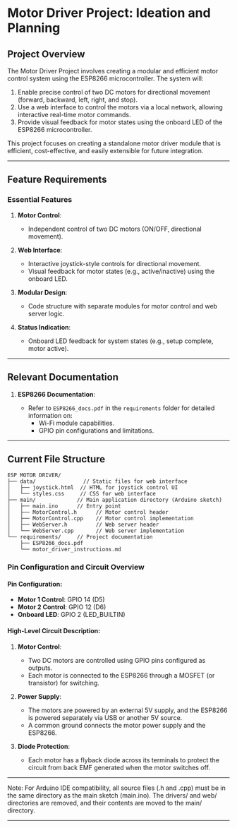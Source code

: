 # Motor Driver Project: Ideation and Planning

## **Project Overview**

The Motor Driver Project involves creating a modular and efficient motor control system using the ESP8266 microcontroller. The system will:

1. Enable precise control of two DC motors for directional movement (forward, backward, left, right, and stop).
2. Use a web interface to control the motors via a local network, allowing interactive real-time motor commands.
3. Provide visual feedback for motor states using the onboard LED of the ESP8266 microcontroller.

This project focuses on creating a standalone motor driver module that is efficient, cost-effective, and easily extensible for future integration.

---

## **Feature Requirements**

### **Essential Features**

1. **Motor Control**:

   - Independent control of two DC motors (ON/OFF, directional movement).

2. **Web Interface**:

   - Interactive joystick-style controls for directional movement.
   - Visual feedback for motor states (e.g., active/inactive) using the onboard LED.

3. **Modular Design**:

   - Code structure with separate modules for motor control and web server logic.

4. **Status Indication**:

   - Onboard LED feedback for system states (e.g., setup complete, motor active).

---

## **Relevant Documentation**

1. **ESP8266 Documentation**:

   - Refer to `ESP8266_docs.pdf` in the `requirements` folder for detailed information on:
     - Wi-Fi module capabilities.
     - GPIO pin configurations and limitations.

---

## **Current File Structure**

```
ESP MOTOR DRIVER/
├── data/               // Static files for web interface
│   ├── joystick.html  // HTML for joystick control UI
│   └── styles.css     // CSS for web interface
├── main/             // Main application directory (Arduino sketch)
│   ├── main.ino      // Entry point
│   ├── MotorControl.h      // Motor control header
│   ├── MotorControl.cpp    // Motor control implementation
│   ├── WebServer.h         // Web server header
│   └── WebServer.cpp       // Web server implementation
└── requirements/     // Project documentation
    ├── ESP8266_docs.pdf
    └── motor_driver_instructions.md
```

### **Pin Configuration and Circuit Overview**

#### **Pin Configuration**:
- **Motor 1 Control**: GPIO 14 (D5)
- **Motor 2 Control**: GPIO 12 (D6)
- **Onboard LED**: GPIO 2 (LED_BUILTIN)

#### **High-Level Circuit Description**:
1. **Motor Control**:
   - Two DC motors are controlled using GPIO pins configured as outputs.
   - Each motor is connected to the ESP8266 through a MOSFET (or transistor) for switching.

2. **Power Supply**:
   - The motors are powered by an external 5V supply, and the ESP8266 is powered separately via USB or another 5V source.
   - A common ground connects the motor power supply and the ESP8266.

3. **Diode Protection**:
   - Each motor has a flyback diode across its terminals to protect the circuit from back EMF generated when the motor switches off.

---

Note: For Arduino IDE compatibility, all source files (.h and .cpp) must be in the same directory as the main sketch (main.ino). The drivers/ and web/ directories are removed, and their contents are moved to the main/ directory.

---